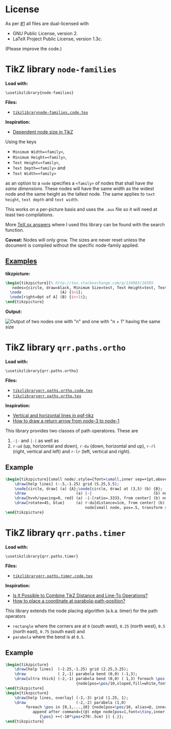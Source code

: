 # License

As per [#1](https://github.com/Qrrbrbirlbel/pgf/issues/1) all files are dual-licensed with

* GNU Public License, version 2.
* LaTeX Project Public License, version 1.3c.

(Please improve the code.)

# TikZ library `node-families`

**Load with:**

    \usetikzlibrary{node-families}

**Files:**

* [`tikzlibrarynode-families.code.tex`][1]

**Inspiration:**
* [Dependent node size in TikZ][2]

Using the keys

   * `Minimum Width=<family>`,
   * `Minimum Height=<family>`,
   * `Text Height=<family>`,
   * `Text Depth=<family>` and
   * `Text Width=<family>`

as an option to a `node` specifies a `<family>` of nodes that shall have *the same dimensions*.
These nodes will have the same width as the widest node and the same height as the tallest node.
The same applies to `text height`, `text depth` and `text width`.

This works on a per-picture basis and uses the `.aux` file so it will need at least two compilations.

More [TeX.sx answers][91] where I used this library can be found with the search function.

**Caveat:** Nodes will only grow. The sizes are never reset unless the document is compiled without the specific node-family applied.

## [Examples][91]
**tikzpicture:**

```latex
\begin{tikzpicture}[% http://tex.stackexchange.com/q/134983/16595
   nodes={circle, draw=black, Minimum Size=test, Text Height=test, Text Depth=test}]
  \node                 (A) {$n$};
  \node[right=0pt of A] (B) {$n+1$};
\end{tikzpicture}
```
**Output:**

![Output of two nodes one with "n" and one with "n + 1" having the same size][3]


# TikZ library `qrr.paths.ortho`
**Load with:**

    \usetikzlibrary{qrr.paths.ortho}
   
**Files:**
* [`tikzlibraryqrr.paths.ortho.code.tex`][4]
* [`tikzlibraryqrr.paths.ortho.tex`][5]

**Inspiration:**
* [Vertical and horizontal lines in pgf-tikz][6]
* [How to draw a return arrow from node-3 to node-1][7]

This library provides two classes of path operatores. These are

1. `-|-` and  `|-|` as well as
2. `r-ud` (up, horizontal and down), `r-du` (down, horizontal and up), `r-rl` (right, vertical and left) and `r-lr` (left, vertical and right).

## Example
```latex
\begin{tikzpicture}[small node/.style={font=\small,inner sep=+1pt,above,sloped}]
    \draw[help lines] (-.5,-1.25) grid (5.25,5.5);
    \node[circle, draw] (a) {A};\node[circle, draw] at (3,5) (b) {B};
    \draw                      (a) |-|                           (b) node[small node, pos=.125] {.125};
    \draw[hvvh/spacing=0, red] (a) -|-[ratio=.3333, from center] (b) node[small node, pos=1.5]  {top};
    \draw[rotate=45, blue]     (a) r-du[distance=1cm, from center] (b)
                                   node[small node, pos=.5, transform shape] {middle};
\end{tikzpicture}
```
# TikZ library `qrr.paths.timer`

**Load with:**

    \usetikzlibrary{qrr.paths.timer}
   
**Files:**
* [`tikzlibraryqrr.paths.timer.code.tex`][9]

**Inspiration:**
* [Is It Possible to Combine TikZ Distance and Line-To Operations?][10]
* [How to place a coordinate at parabola-path-position?][11]

This library extends the node placing algorithm (a.k.a. timer) for the path operators

* `rectangle` where the corners are at `0` (south west), `0.25` (north west), `0.5` (north east), `0.75` (south east) and
* `parabola` where the bend is at `0.5`.

## Example
```latex
\begin{tikzpicture}
    \draw[help lines]  (-2.25,-1.25) grid (2.25,3.25);
    \draw              ( 2,-1) parabola bend (0,0) (-1,3);
    \draw[ultra thick] (-2,-1) parabola bend (0,0) ( 1,3) foreach \pos in {1,...,4,6,7,...,9}
                               {node[pos=\pos/10,sloped,fill=white,font=\tiny,inner sep=+0pt]{\pos}};
\end{tikzpicture}
\begin{tikzpicture}
	\draw[help lines, overlay] (-3,-3) grid (1.25, 1);
	\draw                      (-2,-2) parabola (1,0)
	     foreach \pos in {0,1,...,10} {node[pos=\pos/10, alias=@, inner sep=+1pt,
		    append after command={(@) edge node[pos=1,font=\tiny,inner sep=+0pt,anchor=-18*\pos+90]
		       {\pos} ++(-18*\pos+270:.5cm) }] {.}};
\end{tikzpicture}
```

[1]: tikzlibrarynode-families.code.tex
[2]: http://tex.stackexchange.com/q/107227/16595
[3]: https://i.stack.imgur.com/9fb2y.png
[4]: tikzlibraryqrr.paths.ortho.code.tex
[5]: tikzlibraryqrr.paths.ortho.tex
[6]: https://tex.stackexchange.com/q/45347/16595
[7]: https://tex.stackexchange.com/q/102385/16595
[8]: https://i.stack.imgur.com/kPV0p.png
[9]: tikzlibraryqrr.paths.timer.code.tex
[10]: https://tex.stackexchange.com/q/106558/16595
[11]: https://tex.stackexchange.com/a/543268/16595
[91]: https://tex.stackexchange.com/search?q=user%3A16595+node-families
[92]: https://tex.stackexchange.com/search?q=user%3A16595+paths.ortho
[^lineto]: TikZ uses the same timer `\tikz@timer@line` that's used for `--` also for `rectangle`. Without patching `\tikz@rect@B` this can't be changed.
